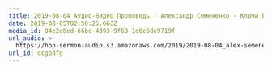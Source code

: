 ```yaml
---
title: 2019-08-04 Аудио-Видео Проповедь - Александр Семененко - Ключи Божьего Мира
date: 2019-08-05T02:50:25.663Z
media_id: 04e2a0ed-66bd-4393-9f68-1d6e6de9719f
url_audio: >-
  https://hop-sermon-audio.s3.amazonaws.com/2019/2019-08-04_alex-semenenko_kluchi-bozhego-mira.mp3
url_id: dcgbdfg
---
```


